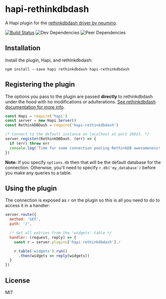 # hapi-rethinkdbdash

A Hapi plugin for the [rethinkdbdash driver by neumino](https://github.com/neumino/rethinkdbdash).

[![Build Status](https://travis-ci.org/mike360/hapi-rethinkdbdash.svg?branch=master)](https://travis-ci.org/mike360/hapi-rethinkdbdash)
![Dev Dependencies](https://img.shields.io/david/dev/mike360/hapi-rethinkdbdash.svg)
![Peer Dependencies](https://img.shields.io/david/peer/mike360/hapi-rethinkdbdash.svg)


## Installation

Install the plugin, Hapi, and rethinkdbdash:

```
npm install --save hapi rethinkdbdash hapi-rethinkdbdash
```

## Registering the plugin

The options you pass to the plugin are passed **directly** to rethinkdbdash under the hood with no modifications or adulterations. [See rethinkdbdash documentation for more info](https://github.com/neumino/rethinkdbdash).

```javascript
const Hapi = require('hapi')
const server = new Hapi.Server()
const RethinkDBDash = require('hapi-rethinkdbdash')

/* Connect to the default instance on localhost at port 28015. */
server.register(RethinkDBDash, (err) => {
  if (err) throw err
  console.log('Time for some connection pooling RethinkDB awesomeness!')
})
```

**Note:** If you specify `options.db` then that will be the default database for the connection. Otherwise, you'll need to specify `r.db('my_database')` before you make any queries to a table.

## Using the plugin

The connection is exposed as `r` on the plugin so this is all you need to do to access it in a handler:

```javascript
server.route({
  method: 'GET',
  path: '/',

  /* Get all entries from the 'widgets' table */
  handler: (request, reply) => {
    const r = server.plugins['hapi-rethinkdbdash'].r

    r.table('widgets').run()
      .then(widgets => reply(widgets))
  }
})
```

## License

MIT
